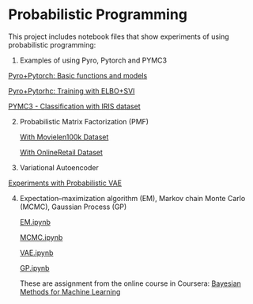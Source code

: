# Probabilistic Programming
This project includes notebook files that show experiments of using probabilistic programming:

1. Examples of using Pyro, Pytorch and PYMC3

  [Pyro+Pytorch: Basic functions and models](https://github.com/anla11/probabilistic_programming/blob/main/Pyro-Pytorch_Basic-functions-and-models.ipynb)
  
  [Pyro+Pytorhc: Training with ELBO+SVI](https://github.com/anla11/probabilistic_programming/blob/main/Pyro-Pytorch_Training-with-ELBO-SVI.ipynb)
  
  [PYMC3 - Classification with IRIS dataset](https://github.com/anla11/probabilistic_programming/blob/main/PYMC3_Classify-with-Iris.ipynb)
   
2. Probabilistic Matrix Factorization (PMF)

   [With Movielen100k Dataset](https://github.com/anla11/probabilistic_programming/blob/main/Probabilistic_Matrix_Factorization.ipynb)
     
   [With OnlineRetail Dataset](https://github.com/anla11/probabilistic_programming/blob/main/Online_Retail_with_ProbMF.ipynb)

3. Variational Autoencoder

  [Experiments with Probabilistic VAE](https://github.com/anla11/probabilistic_programming/blob/main/VAE.ipynb)

4. Expectation–maximization algorithm (EM), Markov chain Monte Carlo (MCMC), Gaussian Process (GP)

   [EM.ipynb](https://github.com/anla11/probabilistic_programming/blob/main/BayesianML_Coursera/Week_2_Bayesian_ML_em_assignment.ipynb)

   [MCMC.ipynb](https://github.com/anla11/probabilistic_programming/blob/main/BayesianML_Coursera/Week_4_Bayesian_ML_mcmc_assignment.ipynb)

   [VAE.ipynb](https://github.com/anla11/probabilistic_programming/blob/main/BayesianML_Coursera/Week_5_Bayesian_ML_Vae_assignment.ipynb)

   [GP.ipynb](https://github.com/anla11/probabilistic_programming/blob/main/BayesianML_Coursera/Week_6_Bayesian_ML_GP_assignment.ipynb)

   These are assignment from the online course in Coursera: [Bayesian Methods for Machine Learning
](https://www.classcentral.com/course/bayesian-methods-in-machine-learning-9604)
